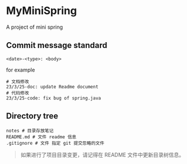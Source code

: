 # MyMiniSpring
A project of mini spring



## Commit message standard 

```
<date>-<type>: <body>
```

for example

```
# 文档修改
23/3/25-doc: update Readme document
# 代码修改
23/3/25-code: fix bug of spring.java
```

## Directory tree 

```
notes # 目录存放笔记
README.md # 文件 readme 信息
.gitignore # 文件 指定 git 提交忽略的文件
```

> 如果进行了项目目录变更，请记得在 README 文件中更新目录树信息。
>
> 

